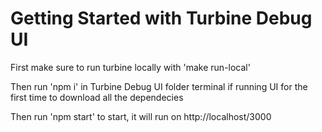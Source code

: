 # Getting Started with Turbine Debug UI

First make sure to run turbine locally with 'make run-local' 


Then run 'npm i' in Turbine Debug UI folder terminal if running UI for the first time to download all the dependecies 

Then run 'npm start' to start, it will run on http://localhost/3000

